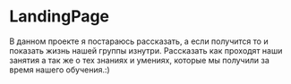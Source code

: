 # LandingPage
В данном проекте я постараюсь рассказать, а если получится то и показать жизнь нашей группы изнутри. Рассказать как проходят наши занятия а так же о тех знаниях и умениях, которые мы получили за время нашего обучения.:) 